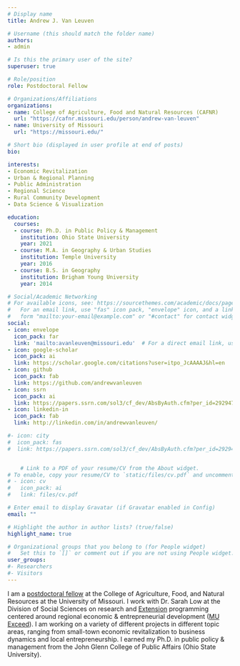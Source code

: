 ```yaml
---
# Display name
title: Andrew J. Van Leuven

# Username (this should match the folder name)
authors:
- admin

# Is this the primary user of the site?
superuser: true

# Role/position
role: Postdoctoral Fellow

# Organizations/Affiliations
organizations:
- name: College of Agriculture, Food and Natural Resources (CAFNR)
  url: "https://cafnr.missouri.edu/person/andrew-van-leuven"
- name: University of Missouri
  url: "https://missouri.edu/"

# Short bio (displayed in user profile at end of posts)
bio:

interests:
- Economic Revitalization
- Urban & Regional Planning
- Public Administration
- Regional Science
- Rural Community Development
- Data Science & Visualization

education:
  courses:
  - course: Ph.D. in Public Policy & Management
    institution: Ohio State University
    year: 2021
  - course: M.A. in Geography & Urban Studies
    institution: Temple University
    year: 2016
  - course: B.S. in Geography
    institution: Brigham Young University
    year: 2014

# Social/Academic Networking
# For available icons, see: https://sourcethemes.com/academic/docs/page-builder/#icons
#   For an email link, use "fas" icon pack, "envelope" icon, and a link in the
#   form "mailto:your-email@example.com" or "#contact" for contact widget.
social:
- icon: envelope
  icon_pack: far
  link: 'mailto:avanleuven@missouri.edu'  # For a direct email link, use "mailto:test@example.org".
- icon: google-scholar
  icon_pack: ai
  link: https://scholar.google.com/citations?user=itpo_JcAAAAJ&hl=en
- icon: github
  icon_pack: fab
  link: https://github.com/andrewvanleuven
- icon: ssrn
  icon_pack: ai
  link: https://papers.ssrn.com/sol3/cf_dev/AbsByAuth.cfm?per_id=2929472
- icon: linkedin-in
  icon_pack: fab
  link: http://linkedin.com/in/andrewvanleuven/

#- icon: city
#  icon_pack: fas
#  link: https://papers.ssrn.com/sol3/cf_dev/AbsByAuth.cfm?per_id=2929472


    # Link to a PDF of your resume/CV from the About widget.
# To enable, copy your resume/CV to `static/files/cv.pdf` and uncomment the lines below.
# - icon: cv
#   icon_pack: ai
#   link: files/cv.pdf

# Enter email to display Gravatar (if Gravatar enabled in Config)
email: ""

# Highlight the author in author lists? (true/false)
highlight_name: true

# Organizational groups that you belong to (for People widget)
#   Set this to `[]` or comment out if you are not using People widget.
user_groups:
#- Researchers
#- Visitors
---
```


I am a [postdoctoral fellow](https://cafnr.missouri.edu/person/andrew-van-leuven) at the College of Agriculture, Food, and Natural Resources at the University of Missouri. I work with Dr. Sarah Low at the Division of Social Sciences on research and [Extension](https://extension.missouri.edu/people/andrew-van-leuven) programming centered around regional economic & entrepreneurial development ([MU Exceed](https://extension.missouri.edu/programs/exceed-community-economic-and-entrepreneurial-development)). I am working on a variety of different projects in different topic areas, ranging from small-town economic revitalization to business dynamics and local entrepreneurship. I earned my Ph.D. in public policy & management from the John Glenn College of Public Affairs (Ohio State University).

